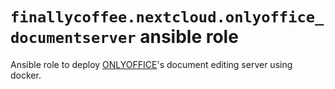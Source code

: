 # `finallycoffee.nextcloud.onlyoffice_documentserver` ansible role

Ansible role to deploy [ONLYOFFICE](https://www.onlyoffice.com)'s
document editing server using docker.
